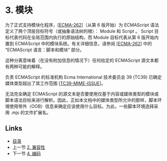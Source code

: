 # 3. 模块

为了正式支持模块化程序，[[ECMA-262](https://www.rfc-editor.org/rfc/rfc9239#ECMA-262)]（从第 6 版开始）为 ECMAScript 语法定义了两个顶层目标符号（或抽象语法树的根）： Module 和 Script 。 Script 目标代表代码在全局范围内执行的原始结构，而 Module 目标代表从第 6 版开始内置到 ECMAScript 中的模块系统。有关详细信息，请参阅 [[ECMA-262](https://www.rfc-editor.org/rfc/rfc9239#ECMA-262)] 中的 “ECMAScript 语言：脚本和模块” 部分。

这种分离意味着（在没有附加信息的情况下）任何给定的 ECMAScript 源文本都有两种可能的解释。

负责 ECMAScript 的标准机构 Ecma International 技术委员会 39 (TC39) 已确定媒体类型超出了其工作范围 [[TC39-MIME-ISSUE](https://www.rfc-editor.org/rfc/rfc9239#TC39-MIME-ISSUE)]。

无法完全确定 ECMAScript 的源文本是否要使用仅基于内容或媒体类型的模块或脚本语法目标来进行解析。因此，正如本文档中的媒体类型所允许的那样，脚本环境使用带外（OOB）信息来确定应该使用什么目标。为此，一些脚本环境选择采用 .mjs 的文件扩展名。

## Links

* [目录](../SUMMARY.md)
* 上一节 [2. 兼容性](../Section2/2.md)
* 下一节 [4. 编码](../Section4/4.md)